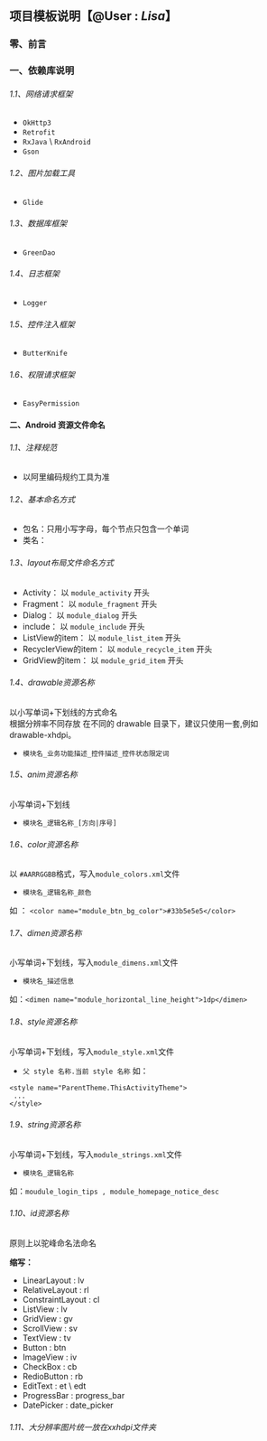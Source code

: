 ## 项目模板说明【@User : *Lisa*】

### 零、前言


### 一、依赖库说明
###### 1.1、网络请求框架
+ `OkHttp3` 
+ `Retrofit`
+ `RxJava` \ `RxAndroid`
+ `Gson`

###### 1.2、图片加载工具
+ `Glide `
###### 1.3、数据库框架
+ `GreenDao`
###### 1.4、日志框架
+ `Logger`
###### 1.5、控件注入框架
+ `ButterKnife`
###### 1.6、权限请求框架
+ `EasyPermission`

#### 二、Android 资源文件命名
###### 1.1、注释规范
+ 以阿里编码规约工具为准

###### 1.2、基本命名方式
+ 包名：只用小写字母，每个节点只包含一个单词
+ 类名：

###### 1.3、layout布局文件命名方式
+ Activity： 以 `module_activity` 开头
+ Fragment： 以 `module_fragment` 开头
+ Dialog： 以 `module_dialog` 开头
+ include： 以 `module_include` 开头
+ ListView的item： 以 `module_list_item` 开头
+ RecyclerView的item： 以 `module_recycle_item` 开头
+ GridView的item： 以 `module_grid_item` 开头

###### 1.4、drawable资源名称
以小写单词+下划线的方式命名  
根据分辨率不同存放 在不同的 drawable 目录下，建议只使用一套,例如 drawable-xhdpi。
+ `模块名_业务功能描述_控件描述_控件状态限定词`

###### 1.5、anim资源名称
小写单词+下划线
+ `模块名_逻辑名称_[方向|序号]`

###### 1.6、color资源名称
以 `#AARRGGBB`格式，写入`module_colors.xml`文件
+ `模块名_逻辑名称_颜色`

如 ：
`<color name="module_btn_bg_color">#33b5e5e5</color>`

###### 1.7、dimen资源名称
小写单词+下划线，写入`module_dimens.xml`文件
+ `模块名_描述信息`

如：`<dimen name="module_horizontal_line_height">1dp</dimen>`

###### 1.8、style资源名称
小写单词+下划线，写入`module_style.xml`文件

+ `父 style 名称.当前 style 名称`
如：
```
<style name="ParentTheme.ThisActivityTheme">
 ...
</style>
```
###### 1.9、string资源名称
小写单词+下划线，写入`module_strings.xml`文件

+ `模块名_逻辑名称`

如：`moudule_login_tips , module_homepage_notice_desc`

###### 1.10、id资源名称
原则上以驼峰命名法命名  

**缩写：**
+ LinearLayout : lv
+ RelativeLayout : rl
+ ConstraintLayout : cl
+ ListView : lv
+ GridView : gv
+ ScrollView : sv
+ TextView : tv
+ Button : btn
+ ImageView : iv
+ CheckBox : cb
+ RedioButton : rb
+ EditText : et \ edt
+ ProgressBar : progress_bar
+ DatePicker : date_picker

###### 1.11、大分辨率图片统一放在xxhdpi文件夹










